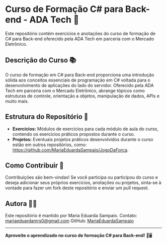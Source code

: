 # Curso de Formação C# para Back-end - ADA Tech 🚀

Este repositório contém exercícios e anotações do curso de formação de C# para Back-end oferecido pela ADA Tech em parceria com o Mercado Eletrônico.

## Descrição do Curso 📚

O curso de formação em C# para Back-end proporciona uma introdução sólida aos conceitos essenciais de programação em C# voltada para o desenvolvimento de aplicações do lado do servidor. Oferecido pela ADA Tech em parceria com o Mercado Eletrônico, abrange tópicos como estruturas de controle, orientação a objetos, manipulação de dados, APIs e muito mais.

## Estrutura do Repositório 📂

- **Exercícios:** Módulos de exercícios para cada módulo de aula do curso, contendo os exercícios práticos propostos durante o curso.
- **Projetos:** Eventuais projetos práticos desenvolvidos durante o curso estão em outros repositórios, como: https://github.com/MariaEduardaSampaio/JogoDaForca.

## Como Contribuir 🤝

Contribuições são bem-vindas! Se você participa ou participou do curso e deseja adicionar seus próprios exercícios, anotações ou projetos, sinta-se à vontade para fazer um fork deste repositório e enviar um pull request.

## Autora 👩‍💻

Este repositório é mantido por Maria Eduarda Sampaio.
Contato: mariaeduardamrs0@gmail.com
GitHub: [MariaEduardaSampaio](https://github.com/MariaEduardaSampaio)

---

**Aproveite o aprendizado no curso de formação C# para Back-end!** 🌟🖥️
